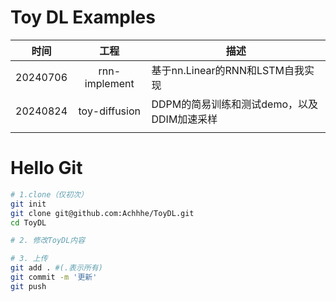 # Toy DL Examples
|   时间   |     工程      | 描述                                       |
| :------: | :-----------: | ------------------------------------------ |
| 20240706 | rnn-implement | 基于nn.Linear的RNN和LSTM自我实现           |
| 20240824 | toy-diffusion | DDPM的简易训练和测试demo，以及DDIM加速采样 |
|          |               |                                            |



# Hello Git

```bash
# 1.clone（仅初次）
git init
git clone git@github.com:Achhhe/ToyDL.git
cd ToyDL

# 2. 修改ToyDL内容

# 3. 上传
git add . #(.表示所有)
git commit -m '更新'
git push
```

